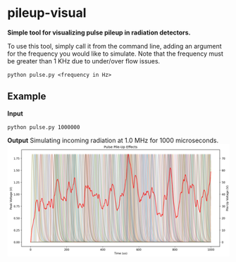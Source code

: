 # pileup-visual
**Simple tool for visualizing pulse pileup in radiation detectors.**

To use this tool, simply call it from the command line, adding an argument for the frequency you would like to simulate. Note that the frequency must be greater than 1 KHz due to under/over flow issues.

```
python pulse.py <frequency in Hz>
```

## Example
**Input**
```
python pulse.py 1000000
```
**Output**
Simulating incoming radiation at 1.0 MHz for 1000 microseconds.
![alt text](example.png)
